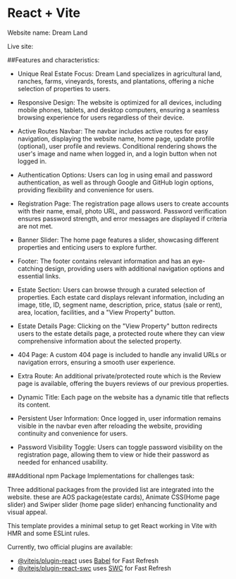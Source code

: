 # React + Vite

Website name: Dream Land

Live site:

##Features and characteristics:

- Unique Real Estate Focus: Dream Land specializes in agricultural land, ranches, farms, vineyards, forests, and plantations, offering a niche selection of properties to users.

- Responsive Design: The website is optimized for all devices, including mobile phones, tablets, and desktop computers, ensuring a seamless browsing experience for users regardless of their device.

- Active Routes Navbar: The navbar includes active routes for easy navigation, displaying the website name, home page, update profile (optional), user profile and reviews. Conditional rendering shows the user's image and name when logged in, and a login button when not logged in.

- Authentication Options: Users can log in using email and password authentication, as well as through Google and GitHub login options, providing flexibility and convenience for users.

- Registration Page: The registration page allows users to create accounts with their name, email, photo URL, and password. Password verification ensures password strength, and error messages are displayed if criteria are not met.

- Banner Slider: The home page features a slider, showcasing different properties and enticing users to explore further.

- Footer: The footer contains relevant information and has an eye-catching design, providing users with additional navigation options and essential links.

- Estate Section: Users can browse through a curated selection of properties. Each estate card displays relevant information, including an image, title, ID, segment name, description, price, status (sale or rent), area, location, facilities, and a "View Property" button.

- Estate Details Page: Clicking on the "View Property" button redirects users to the estate details page, a protected route where they can view comprehensive information about the selected property.

- 404 Page: A custom 404 page is included to handle any invalid URLs or navigation errors, ensuring a smooth user experience.

- Extra Route: An additional private/protected route which is the Review page is available, offering the buyers reviews of our previous properties.

- Dynamic Title: Each page on the website has a dynamic title that reflects its content.

- Persistent User Information: Once logged in, user information remains visible in the navbar even after reloading the website, providing continuity and convenience for users.

- Password Visibility Toggle: Users can toggle password visibility on the registration page, allowing them to view or hide their password as needed for enhanced usability.

##Additional npm Package Implementations for challenges task:

Three additional packages from the provided list are integrated into the website. these are AOS package(estate cards), Animate CSS(Home page slider) and Swiper slider (home page slider) enhancing functionality and visual appeal.

This template provides a minimal setup to get React working in Vite with HMR and some ESLint rules.

Currently, two official plugins are available:

- [@vitejs/plugin-react](https://github.com/vitejs/vite-plugin-react/blob/main/packages/plugin-react/README.md) uses [Babel](https://babeljs.io/) for Fast Refresh
- [@vitejs/plugin-react-swc](https://github.com/vitejs/vite-plugin-react-swc) uses [SWC](https://swc.rs/) for Fast Refresh
